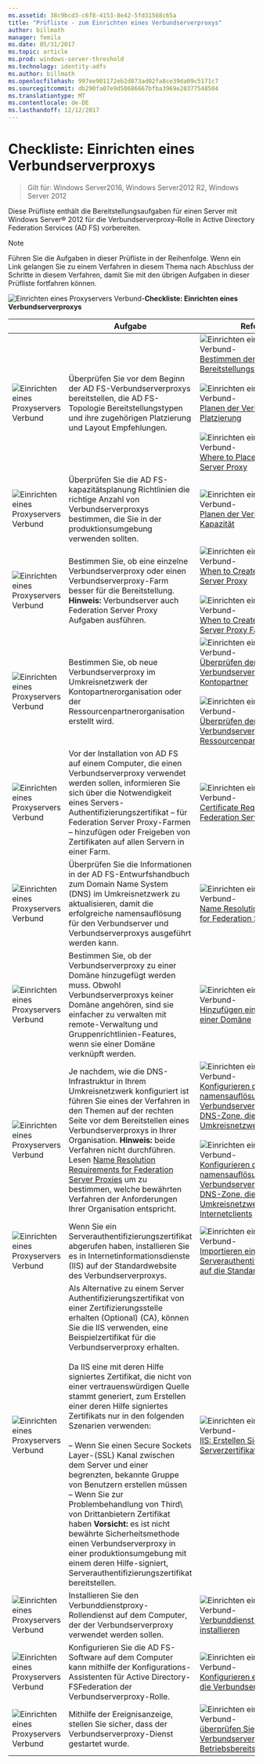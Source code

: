 ```yaml
---
ms.assetid: 38c9bcd3-c6f8-4153-8e42-5fd31568c65a
title: "Prüfliste - zum Einrichten eines Verbundserverproxys"
author: billmath
manager: femila
ms.date: 05/31/2017
ms.topic: article
ms.prod: windows-server-threshold
ms.technology: identity-adfs
ms.author: billmath
ms.openlocfilehash: 997ee901172eb2d873ad02fa8ce39da09c5171c7
ms.sourcegitcommit: db290fa07e9d50686667bfba3969e20377548504
ms.translationtype: MT
ms.contentlocale: de-DE
ms.lasthandoff: 12/12/2017
---
```

# <a name="checklist-setting-up-a-federation-server-proxy"></a>Checkliste: Einrichten eines Verbundserverproxys

>Gilt für: Windows Server2016, Windows Server2012 R2, Windows Server 2012

Diese Prüfliste enthält die Bereitstellungsaufgaben für einen Server mit Windows Server® 2012 für die Verbundserverproxy-Rolle in Active Directory Federation Services \(AD FS\) vorbereiten.  
  
> [!NOTE]  
> Führen Sie die Aufgaben in dieser Prüfliste in der Reihenfolge. Wenn ein Link gelangen Sie zu einem Verfahren in diesem Thema nach Abschluss der Schritte in diesem Verfahren, damit Sie mit den übrigen Aufgaben in dieser Prüfliste fortfahren können.  
  
![Einrichten eines Proxyservers Verbund-](media/2b05dce3-938f-4168-9b8f-1f4398cbdb9b.gif)**Checkliste: Einrichten eines Verbundserverproxys**  
  
||Aufgabe|Referenz zu|  
|-|--------|-------------|  
|![Einrichten eines Proxyservers Verbund](media/icon_checkboxo.gif)|Überprüfen Sie vor dem Beginn der AD FS-Verbundserverproxys bereitstellen, die AD FS-Topologie Bereitstellungstypen und ihre zugehörigen Platzierung und Layout Empfehlungen.|![Einrichten eines Proxyservers Verbund-](media/faa393df-4856-4431-9eda-4f4e5be72a90.gif)[Bestimmen der AD FS-Bereitstellungstopologie](https://technet.microsoft.com/library/gg982491.aspx)<br /><br />![Einrichten eines Proxyservers Verbund-](media/faa393df-4856-4431-9eda-4f4e5be72a90.gif)[Planen der Verbundserverproxy-Platzierung](https://technet.microsoft.com/library/dd807130.aspx)<br /><br />![Einrichten eines Proxyservers Verbund-](media/faa393df-4856-4431-9eda-4f4e5be72a90.gif)[Where to Place a Federation Server Proxy](https://technet.microsoft.com/library/dd807048.aspx)|  
|![Einrichten eines Proxyservers Verbund](media/icon_checkboxo.gif)|Überprüfen Sie die AD FS-kapazitätsplanung Richtlinien die richtige Anzahl von Verbundserverproxys bestimmen, die Sie in der produktionsumgebung verwenden sollten.|![Einrichten eines Proxyservers Verbund-](media/faa393df-4856-4431-9eda-4f4e5be72a90.gif)[Planen der Verbundserverproxy-Kapazität](https://technet.microsoft.com/library/gg749898.aspx)|  
|![Einrichten eines Proxyservers Verbund](media/icon_checkboxo.gif)|Bestimmen Sie, ob eine einzelne Verbundserverproxy oder einen Verbundserverproxy-Farm besser für die Bereitstellung. **Hinweis:** Verbundserver auch Federation Server Proxy Aufgaben ausführen.|![Einrichten eines Proxyservers Verbund-](media/faa393df-4856-4431-9eda-4f4e5be72a90.gif)[When to Create a Federation Server Proxy](https://technet.microsoft.com/library/dd807032.aspx)<br /><br />![Einrichten eines Proxyservers Verbund-](media/faa393df-4856-4431-9eda-4f4e5be72a90.gif)[When to Create a Federation Server Proxy Farm](https://technet.microsoft.com/library/dd807082.aspx)|  
|![Einrichten eines Proxyservers Verbund](media/icon_checkboxo.gif)|Bestimmen Sie, ob neue Verbundserverproxy im Umkreisnetzwerk der Kontopartnerorganisation oder der Ressourcenpartnerorganisation erstellt wird.|![Einrichten eines Proxyservers Verbund-](media/faa393df-4856-4431-9eda-4f4e5be72a90.gif)[Überprüfen der Rolle des Verbundserverproxys beim Kontopartner](https://technet.microsoft.com/library/dd807109.aspx)<br /><br />![Einrichten eines Proxyservers Verbund-](media/faa393df-4856-4431-9eda-4f4e5be72a90.gif)[Überprüfen der Rolle des Verbundserverproxys beim Ressourcenpartner](https://technet.microsoft.com/en-us/library/dd807052.aspx)|  
|![Einrichten eines Proxyservers Verbund](media/icon_checkboxo.gif)|Vor der Installation von AD FS auf einem Computer, die einen Verbundserverproxy verwendet werden sollen, informieren Sie sich über die Notwendigkeit eines Servers-Authentifizierungszertifikat – für Federation Server Proxy-Farmen – hinzufügen oder Freigeben von Zertifikaten auf allen Servern in einer Farm.|![Einrichten eines Proxyservers Verbund-](media/faa393df-4856-4431-9eda-4f4e5be72a90.gif)[Certificate Requirements for Federation Server Proxies](https://technet.microsoft.com/library/dd807054.aspx)|  
|![Einrichten eines Proxyservers Verbund](media/icon_checkboxo.gif)|Überprüfen Sie die Informationen in der AD FS-Entwurfshandbuch zum Domain Name System \(DNS\) im Umkreisnetzwerk zu aktualisieren, damit die erfolgreiche namensauflösung für den Verbundserver und Verbundserverproxys ausgeführt werden kann.|![Einrichten eines Proxyservers Verbund-](media/faa393df-4856-4431-9eda-4f4e5be72a90.gif)[Name Resolution Requirements for Federation Server Proxies](https://technet.microsoft.com/library/dd807055.aspx)|  
|![Einrichten eines Proxyservers Verbund](media/icon_checkboxo.gif)|Bestimmen Sie, ob der Verbundserverproxy zu einer Domäne hinzugefügt werden muss. Obwohl Verbundserverproxys keiner Domäne angehören, sind sie einfacher zu verwalten mit remote-Verwaltung und Gruppenrichtlinien-Features, wenn sie einer Domäne verknüpft werden.|![Einrichten eines Proxyservers Verbund-](media/15dd35b6-6cc6-421f-93f8-7109920e7144.gif)[Hinzufügen eines Computers zu einer Domäne](Join-a-Computer-to-a-Domain.md)|  
|![Einrichten eines Proxyservers Verbund](media/icon_checkboxo.gif)|Je nachdem, wie die DNS-Infrastruktur in Ihrem Umkreisnetzwerk konfiguriert ist führen Sie eines der Verfahren in den Themen auf der rechten Seite vor dem Bereitstellen eines Verbundserverproxys in Ihrer Organisation. **Hinweis:** beide Verfahren nicht durchführen. Lesen [Name Resolution Requirements for Federation Server Proxies](https://technet.microsoft.com/library/dd807055.aspx) um zu bestimmen, welche bewährten Verfahren der Anforderungen Ihrer Organisation entspricht.|![Einrichten eines Proxyservers Verbund-](media/15dd35b6-6cc6-421f-93f8-7109920e7144.gif)[Konfigurieren der namensauflösung für einen Verbundserverproxy in einer DNS-Zone, die nur das Umkreisnetzwerk bedient](Configure-Name-Resolution-for-a-Federation-Server-Proxy-in-a-DNS-Zone-That-Serves-Only-the-Perimeter-Network.md)<br /><br />![Einrichten eines Proxyservers Verbund-](media/15dd35b6-6cc6-421f-93f8-7109920e7144.gif)[Konfigurieren der namensauflösung für einen Verbundserverproxy in einer DNS-Zone, dient sowohl das Umkreisnetzwerk und Internetclients](Configure-Name-Resolution-for-a-Federation-Server-Proxy-in-a-DNS-Zone-That-Serves-Both-the-Perimeter-Network-and-Internet-Clients.md)|  
|![Einrichten eines Proxyservers Verbund](media/icon_checkboxo.gif)|Wenn Sie ein Serverauthentifizierungszertifikat abgerufen haben, installieren Sie es in Internetinformationsdienste \(IIS\) auf der Standardwebsite des Verbundserverproxys.|![Einrichten eines Proxyservers Verbund-](media/15dd35b6-6cc6-421f-93f8-7109920e7144.gif)[Importieren eines Serverauthentifizierungszertifikats auf die Standardwebsite](Import-a-Server-Authentication-Certificate-to-the-Default-Web-Site.md)|  
|![Einrichten eines Proxyservers Verbund](media/icon_checkboxo.gif)|Als Alternative zu einem Server Authentifizierungszertifikat von einer Zertifizierungsstelle erhalten \(Optional\) \(CA\), können Sie die IIS verwenden, eine Beispielzertifikat für die Verbundserverproxy erhalten.<br /><br />Da IIS eine mit deren Hilfe signiertes Zertifikat, die nicht von einer vertrauenswürdigen Quelle stammt generiert, zum Erstellen einer deren Hilfe signiertes Zertifikats nur in den folgenden Szenarien verwenden:<br /><br />– Wenn Sie einen Secure Sockets Layer-\(SSL\) Kanal zwischen dem Server und einer begrenzten, bekannte Gruppe von Benutzern erstellen müssen<br />– Wenn Sie zur Problembehandlung von Third\ von Drittanbietern Zertifikat haben **Vorsicht:** es ist nicht bewährte Sicherheitsmethode einen Verbundserverproxy in einer produktionsumgebung mit einem deren Hilfe-signiert, Serverauthentifizierungszertifikat bereitstellen.|![Einrichten eines Proxyservers Verbund-](media/15dd35b6-6cc6-421f-93f8-7109920e7144.gif)[IIS: Erstellen Sie ein Serverzertifikat Self\-Signed](https://go.microsoft.com/fwlink/?LinkID=108271)|  
|![Einrichten eines Proxyservers Verbund](media/icon_checkboxo.gif)|Installieren Sie den Verbunddienstproxy-Rollendienst auf dem Computer, der der Verbundserverproxy verwendet werden sollen.|![Einrichten eines Proxyservers Verbund-](media/15dd35b6-6cc6-421f-93f8-7109920e7144.gif)[Verbunddienst-Rollendienst installieren](Install-the-Federation-Service-Proxy-Role-Service.md)|  
|![Einrichten eines Proxyservers Verbund](media/icon_checkboxo.gif)|Konfigurieren Sie die AD FS-Software auf dem Computer kann mithilfe der Konfigurations-Assistenten für Active Directory-FSFederation der Verbundserverproxy-Rolle.|![Einrichten eines Proxyservers Verbund-](media/15dd35b6-6cc6-421f-93f8-7109920e7144.gif)[Konfigurieren eines Computers für die Verbundserverproxy-Rolle](Configure-a-Computer-for-the-Federation-Server-Proxy-Role.md)|  
|![Einrichten eines Proxyservers Verbund](media/icon_checkboxo.gif)|Mithilfe der Ereignisanzeige, stellen Sie sicher, dass der Verbundserverproxy-Dienst gestartet wurde.|![Einrichten eines Proxyservers Verbund-](media/15dd35b6-6cc6-421f-93f8-7109920e7144.gif)[überprüfen Sie, ob ein Verbundserver Betriebsbereitschaft](Verify-That-a-Federation-Server-Proxy-Is-Operational.md)|  
